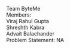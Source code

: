 Team ByteMe  
Members:  
Viraj Rahul Gupta  
Shreshth Kabra  
Advait Balachander  
Problem Statement: NA
